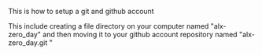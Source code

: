 This is how to setup a git and  github account

This include creating a file directory on your computer named "alx-zero_day" and then moving it to your github account repository named
"alx-zero_day.git "